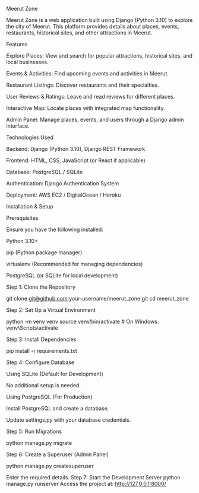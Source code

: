Meerut Zone

Meerut Zone is a web application built using Django (Python 3.10) to explore the city of Meerut. This platform provides details about places, events, restaurants, historical sites, and other attractions in Meerut.

Features

Explore Places: View and search for popular attractions, historical sites, and local businesses.

Events & Activities: Find upcoming events and activities in Meerut.

Restaurant Listings: Discover restaurants and their specialties.

User Reviews & Ratings: Leave and read reviews for different places.

Interactive Map: Locate places with integrated map functionality.

Admin Panel: Manage places, events, and users through a Django admin interface.

Technologies Used

Backend: Django (Python 3.10), Django REST Framework

Frontend: HTML, CSS, JavaScript (or React if applicable)

Database: PostgreSQL / SQLite

Authentication: Django Authentication System

Deployment: AWS EC2 / DigitalOcean / Heroku

Installation & Setup

Prerequisites

Ensure you have the following installed:

Python 3.10+

pip (Python package manager)

virtualenv (Recommended for managing dependencies)

PostgreSQL (or SQLite for local development)

Step 1: Clone the Repository

git clone git@github.com:your-username/meerut_zone.git
cd meerut_zone

Step 2: Set Up a Virtual Environment

python -m venv venv
source venv/bin/activate  # On Windows: venv\Scripts\activate

Step 3: Install Dependencies

pip install -r requirements.txt

Step 4: Configure Database

Using SQLite (Default for Development)

No additional setup is needed.

Using PostgreSQL (For Production)

Install PostgreSQL and create a database.

Update settings.py with your database credentials.

Step 5: Run Migrations

python manage.py migrate

Step 6: Create a Superuser (Admin Panel)

python manage.py createsuperuser

Enter the required details.
Step 7: Start the Development Server
python manage.py runserver
Access the project at: http://127.0.0.1:8000/


